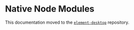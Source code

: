 # Native Node Modules

This documentation moved to the [`element-desktop`](../../element-desktop/docs/native-node-modules.md) repository.
